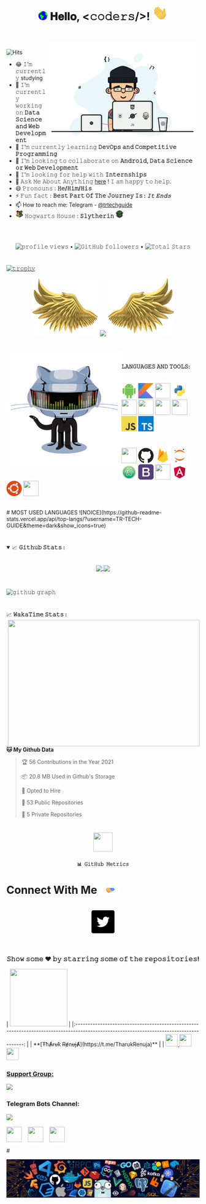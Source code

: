<h1 align="center">
  <a target="_blank">
    <img src="https://github.com/TR-TECH-GUIDE/TR-TECH-GUIDE/blob/main/GIF/Earth.gif" width="24px" style="max-width:100%;">
  </a>
  𝐇𝐞𝐥𝐥𝐨, &lt;𝚌𝚘𝚍𝚎𝚛𝚜/&gt;!
  <a target="_blank">
    <img src="https://github.com/TR-TECH-GUIDE/TR-TECH-GUIDE/blob/main/GIF/Hi.gif" width="40px" />
  </a>
</h1>

<br/>
<br/>
<a target="_blank">
  <img align="right" height="250" width="400" alt="GIF" src="https://github.com/TR-TECH-GUIDE/TR-TECH-GUIDE/blob/main/GIF/image.gif">
</a>

![Hits](https://hits.seeyoufarm.com/api/count/incr/badge.svg?url=https://github.com/TR-TECH-GUIDE/)

- 😂 𝙸’𝚖 𝚌𝚞𝚛𝚛𝚎𝚗𝚝𝚕𝚢 studying
- 🔭 𝙸’𝚖 𝚌𝚞𝚛𝚛𝚎𝚗𝚝𝚕𝚢 𝚠𝚘𝚛𝚔𝚒𝚗𝚐 𝚘𝚗 **𝙳𝚊𝚝𝚊 𝚂𝚌𝚒𝚎𝚗𝚌𝚎 𝚊𝚗𝚍 𝚆𝚎𝚋 𝙳𝚎𝚟𝚎𝚕𝚘𝚙𝚖𝚎𝚗𝚝**
- 🌱 𝙸’𝚖 𝚌𝚞𝚛𝚛𝚎𝚗𝚝𝚕𝚢 𝚕𝚎𝚊𝚛𝚗𝚒𝚗𝚐 **𝙳𝚎𝚟𝙾𝚙𝚜 𝚊𝚗𝚍 𝙲𝚘𝚖𝚙𝚎𝚝𝚒𝚝𝚒𝚟𝚎 𝙿𝚛𝚘𝚐𝚛𝚊𝚖𝚖𝚒𝚗𝚐**
- 👯 𝙸’𝚖 𝚕𝚘𝚘𝚔𝚒𝚗𝚐 𝚝𝚘 𝚌𝚘𝚕𝚕𝚊𝚋𝚘𝚛𝚊𝚝𝚎 𝚘𝚗 **𝙰𝚗𝚍𝚛𝚘𝚒𝚍, 𝙳𝚊𝚝𝚊 𝚂𝚌𝚒𝚎𝚗𝚌𝚎 𝚘𝚛 𝚆𝚎𝚋 𝙳𝚎𝚟𝚎𝚕𝚘𝚙𝚖𝚎𝚗𝚝**
- 🤔 𝙸’𝚖 𝚕𝚘𝚘𝚔𝚒𝚗𝚐 𝚏𝚘𝚛 𝚑𝚎𝚕𝚙 𝚠𝚒𝚝𝚑 **𝙸𝚗𝚝𝚎𝚛𝚗𝚜𝚑𝚒𝚙𝚜**
- 💬 𝙰𝚜𝚔 𝙼𝚎 𝙰𝚋𝚘𝚞𝚝 𝙰𝚗𝚢𝚝𝚑𝚒𝚗𝚐 [here](https://github.com/TR-TECH-GUIDE/TR-TECH-GUIDE/issues/1) ! 𝙸 𝚊𝚖 𝚑𝚊𝚙𝚙𝚢 𝚝𝚘 𝚑𝚎𝚕𝚙.
- 😄 𝙿𝚛𝚘𝚗𝚘𝚞𝚗𝚜 : **𝙷𝚎/𝙷𝚒𝚖/𝙷𝚒𝚜**
- ⚡ 𝙵𝚞𝚗 𝚏𝚊𝚌𝚝 : **𝙱𝚎𝚜𝚝 𝙿𝚊𝚛𝚝 𝙾𝚏 𝚃𝚑𝚎 𝙹𝚘𝚞𝚛𝚗𝚎𝚢 𝙸𝚜 : *𝙸𝚝 𝙴𝚗𝚍𝚜***
- 📫 How to reach me: Telegram - [@trtechguide](https://t.me/trtechguide)
- <img src="https://github.com/TR-TECH-GUIDE/TR-TECH-GUIDE/blob/master/PNG/house.png" width="20px" height="20px"/>  𝙷𝚘𝚐𝚠𝚊𝚛𝚝𝚜 𝙷𝚘𝚞𝚜𝚎 : **𝚂𝚕𝚢𝚝𝚑𝚎𝚛𝚒𝚗** <img width="20px" height="20px" src="https://github.com/TR-TECH-GUIDE/TR-TECH-GUIDE/blob/main/PNG/Slytherin_ClearBG.png">

<br/>
<br/>


<p align="center">
  <img src="https://gpvc.arturio.dev/TR-TECH-GUIDE" alt="𝚙𝚛𝚘𝚏𝚒𝚕𝚎 𝚟𝚒𝚎𝚠𝚜"> •  
<!--   <img alt = "profile views" src="https://komarev.com/ghpvc/?username=TR-TECH-GUIDE&style=flat&color=brightgreen"> •    -->
  <img alt="𝙶𝚒𝚝𝙷𝚞𝚋 𝚏𝚘𝚕𝚕𝚘𝚠𝚎𝚛𝚜" src="https://img.shields.io/github/followers/TR-TECH-GUIDE?label=Followers&style=social"> •   
  <img src="https://img.shields.io/github/stars/TR-TECH-GUIDE?label=Stars" alt="𝚃𝚘𝚝𝚊𝚕 𝚂𝚝𝚊𝚛𝚜">
</p>
<!-- <p align="center">
  <code>
    <img src="https://img.shields.io/badge/dynamic/json?label=Gitwar%20Profile%20Score&style=for-the-badge&color=ee6f57&logo=github&logoColor=white&query=score&url=http%3A%2F%2Fgitwar-jayant.herokuapp.com%2Fapi%2FTR-TECH-GUIDE" alt="𝙶𝚒𝚝𝚑𝚞𝚋 𝙿𝚛𝚘𝚏𝚒𝚕𝚎 𝚂𝚌𝚘𝚛𝚎">
  </code>
</p> -->

#

[![𝚝𝚛𝚘𝚙𝚑𝚢](https://github-profile-trophy.vercel.app/?username=TR-TECH-GUIDE&column=8&margin-w=15&margin-h=15&no-bg=true&no-frame=true&theme=juicyfresh)](https://github.com/TR-TECH-GUIDE)

<p align="center">
  <a>
    <img height="150" width="175" src="https://github.com/TR-TECH-GUIDE/TR-TECH-GUIDE/blob/main/PNG/left.png">
    <img align="center" src="https://github-readme-streak-stats.herokuapp.com/?user=TR-TECH-GUIDE&theme=dark&hide_border=true"/>
    <img height="150" width="175" src="https://github.com/TR-TECH-GUIDE/TR-TECH-GUIDE/blob/main/PNG/right.png">
  </a>
</p>

#

<a target="_blank"><img align="left" height="300" width="300" alt="𝙶𝙸𝙵" src="https://github.com/TR-TECH-GUIDE/TR-TECH-GUIDE/blob/main/GIF/github.gif"></a>
<br/>

**𝙻𝙰𝙽𝙶𝚄𝙰𝙶𝙴𝚂 𝙰𝙽𝙳 𝚃𝙾𝙾𝙻𝚂:**  
<br/>
<br/>
<code><img height="40" width="40" src="https://raw.githubusercontent.com/github/explore/80688e429a7d4ef2fca1e82350fe8e3517d3494d/topics/android/android.png"></code>
<code><img height="40" width="40" src="https://raw.githubusercontent.com/github/explore/80688e429a7d4ef2fca1e82350fe8e3517d3494d/topics/kotlin/kotlin.png"></code>
<code><img height="40" width="40" src="https://images.vexels.com/media/users/3/166401/isolated/preview/b82aa7ac3f736dd78570dd3fa3fa9e24-java-programming-language-icon-by-vexels.png"></code>
<code><img height="40" width="40" src="https://raw.githubusercontent.com/github/explore/80688e429a7d4ef2fca1e82350fe8e3517d3494d/topics/python/python.png"></code>
<code><img height="40" width="40" src="https://www.naveedashfaq.me/img/c++.png"></code>
<code><img height="40" width="40" src="https://cdn.iconscout.com/icon/free/png-512/c-programming-569564.png"></code>
<code><img height="40" width="40" src="https://www.flaticon.com/svg/static/icons/svg/1216/1216733.svg"></code>
<code><img height="40" width="40" src="https://cdn.iconscout.com/icon/free/png-256/css-131-722685.png"></code>
<code><img height="40" width="40" src="https://raw.githubusercontent.com/github/explore/80688e429a7d4ef2fca1e82350fe8e3517d3494d/topics/javascript/javascript.png"></code>
<code><img height="40" width="40" src="https://raw.githubusercontent.com/github/explore/80688e429a7d4ef2fca1e82350fe8e3517d3494d/topics/typescript/typescript.png"></code>
#
<code><img height="40" width="40" src="https://upload.wikimedia.org/wikipedia/commons/thumb/3/3f/Git_icon.svg/1024px-Git_icon.svg.png"></code>
<code><img height="40" width="40" src="https://raw.githubusercontent.com/github/explore/80688e429a7d4ef2fca1e82350fe8e3517d3494d/topics/github-api/github-api.png"></code>
<code><img height="40" width="40" src="https://raw.githubusercontent.com/github/explore/80688e429a7d4ef2fca1e82350fe8e3517d3494d/topics/firebase/firebase.png"></code>
<code><img height="40" width="40" src="https://raw.githubusercontent.com/github/explore/80688e429a7d4ef2fca1e82350fe8e3517d3494d/topics/jupyter-notebook/jupyter-notebook.png"></code>
<code><img height="40" width="40" src="https://raw.githubusercontent.com/github/explore/80688e429a7d4ef2fca1e82350fe8e3517d3494d/topics/atom/atom.png"></code>
<code><img height="40" width="40" src="https://raw.githubusercontent.com/github/explore/80688e429a7d4ef2fca1e82350fe8e3517d3494d/topics/bootstrap/bootstrap.png"></code>
<code><img height="40" width="40" src="https://encrypted-tbn0.gstatic.com/images?q=tbn:ANd9GcRT1PKsfJXnxOqnTRiIZ8VcdJDYBXD-qZnnpw&usqp=CAU"></code>
<code><img height="40" width="40" src="https://raw.githubusercontent.com/github/explore/80688e429a7d4ef2fca1e82350fe8e3517d3494d/topics/angular/angular.png"></code>
<code><img height="40" width="40" src="https://raw.githubusercontent.com/github/explore/80688e429a7d4ef2fca1e82350fe8e3517d3494d/topics/ubuntu/ubuntu.png"></code>
<code><img height="40" width="40" src="https://cdn.iconscout.com/icon/free/png-512/mongodb-3-1175138.png"></code>

<br/>
# MOST USED LANGUAGES
![NOICE](https://github-readme-stats.vercel.app/api/top-langs/?username=TR-TECH-GUIDE&theme=dark&show_icons=true)

#

<details open="">
<summary>
  <g-emoji class="g-emoji" alias="chart_with_upwards_trend" fallback-src="https://github.githubassets.com/images/icons/emoji/unicode/1f4c8.png">📈</g-emoji>
  <strong>𝙶𝚒𝚝𝚑𝚞𝚋 𝚂𝚝𝚊𝚝𝚜 : </strong>
</summary>
<br>

<p align="center">
  <a href="https://github.com/TR-TECH-GUIDE">
    <img align="center" src="https://github-readme-stats.vercel.app/api?username=TR-TECH-GUIDE&show_icons=true&hide_border=true&title_color=94b4a4&amp&icon_color=FFFFFF&amp&text_color=FFFFFF&amp&bg_color=000000&count_private=true&include_all_commits=true"/>
  </a>
  <a href="https://github.com/TR-TECH-GUIDE">
    <img align="center" height="195px" src="https://github-readme-stats.vercel.app/api/top-langs/?username=TR-TECH-GUIDE&text_color=FFFFFF&bg_color=000000&title_color=94b4a4&langs_count=15&layout=compact&hide_border=true" />
  </a>
</p>
</details>
<br>

![𝚐𝚒𝚝𝚑𝚞𝚋 𝚐𝚛𝚊𝚙𝚑](https://activity-graph.herokuapp.com/graph?username=TR-TECH-GUIDE&theme=react-dark&hide_border=true&area=true)
<br/>

#

<summary>
  <g-emoji class="g-emoji" alias="chart_with_upwards_trend" fallback-src="https://github.githubassets.com/images/icons/emoji/unicode/1f4c8.png">📈</g-emoji>
  <strong>𝚆𝚊𝚔𝚊𝚃𝚒𝚖𝚎 𝚂𝚝𝚊𝚝𝚜 : </strong>
</summary>

<a target="_blank">
  <img align="right" height="330px" width="500px" src="https://raw.githubusercontent.com/onimur/.github/master/.resources/git-header.svg" >
</a>

<br>
<br>

**🐱 My Github Data** 

> 🏆 56 Contributions in the Year 2021
 > 
> 📦 20.8 MB Used in Github's Storage 
 > 
> 💼 Opted to Hire
 > 
> 📜 53 Public Repositories 
 > 
> 🔑 5 Private Repositories  
 > 

#

<p align="center">
  <a href="https://github.com/TR-TECH-GUIDE">
    <img height="50" width="50" src="https://trtechguide.files.wordpress.com/2020/11/photo_2020-11-09_06-54-12.jpg">  
  </a>
  <h4 align="center"><code>📊 𝙶𝚒𝚝𝙷𝚞𝚋 𝙼𝚎𝚝𝚛𝚒𝚌𝚜</code></h4>
</p>

<h1>
  Connect With Me
  <a target="_blank">
    <img src="https://github.com/TR-TECH-GUIDE/TR-TECH-GUIDE/blob/main/GIF/Handshake.gif" height="25px" style="max-width:100%;">
  </a>
</h1>

<p align="center">
  <br>
  <a href="https://twitter.com/TRenuja" target="_blank">
    <code><img height="60" width="60" src="https://github.com/TR-TECH-GUIDE/TR-TECH-GUIDE/blob/main/SVG/twitter.svg"/></code>
  </a>    
</p>
<br/>

<div align="center">

### 𝚂𝚑𝚘𝚠 𝚜𝚘𝚖𝚎 ❤️ 𝚋𝚢 𝚜𝚝𝚊𝚛𝚛𝚒𝚗𝚐 𝚜𝚘𝚖𝚎 𝚘𝚏 𝚝𝚑𝚎 𝚛𝚎𝚙𝚘𝚜𝚒𝚝𝚘𝚛𝚒𝚎𝚜!

</div>
| <a href="https://t.me/TharukRenuja"><img src="https://telegra.ph/file/0173b59da78a5aae475df.jpg" width="150px" height="150px" /></a> |
|:---------------------------------------------------------------------------------------------------------------------------------------: |
|       **[ŦħȺɍᵾꝁ ɌɇnᵾɉȺ](https://t.me/TharukRenuja)**                                                                                |
| <a href="https://t.me/TharukRenuja"><img src="https://cdn4.iconfinder.com/data/icons/logos-and-brands/512/335_Telegram_logo-256.png" width="32px" height="32px">              <a href="https://www.youtube.com/channel/UCoqH50psZdxpiSMIFZi6OFQ?view_as=subscriber"><img src="https://cdn3.iconfinder.com/data/icons/2018-social-media-logotypes/1000/2018_social_media_popular_app_logo_youtube-256.png" width="32px" height="32px"></a>              <a href="https://twitter.com/TRenuja"><img src="https://cdn2.iconfinder.com/data/icons/social-media-2285/512/1_Twitter_colored_svg-256.png" width="32px" height="32px">                                                                   
    
                                                              
### Support Group:
<a href="https://t.me/trtechguide"><img src="https://img.shields.io/badge/TRTECHGUIDE%20Support-Join%20Telegram%20Group-blue.svg?logo=telegram"></a>

### Telegram Bots Channel:
<a href="https://t.me/SLBotsofficial"><img src="https://img.shields.io/badge/SLBotsofficial%20Updates-Join%20Telegram%20Channel-blue.svg?logo=telegram"></a>
<p align="left">
 
<a href="https://t.me/TharukRenuja" target="blank"><img align="center" src="https://cdn4.iconfinder.com/data/icons/logos-and-brands/512/335_Telegram_logo-256.png"  height="40" width="40" /></a> &nbsp;&nbsp;
<a href="https://www.youtube.com/channel/UCoqH50psZdxpiSMIFZi6OFQ?view_as=subscriber" target="blank"><img align="center" src="https://cdn3.iconfinder.com/data/icons/2018-social-media-logotypes/1000/2018_social_media_popular_app_logo_youtube-256.png" height="40" width="40" /></a> &nbsp;&nbsp;
<a href="https://twitter.com/TRenuja" target="blank"><img align="center" src="https://cdn2.iconfinder.com/data/icons/social-media-2285/512/1_Twitter_colored_svg-256.png" height="40" width="40" /></a> &nbsp;&nbsp;
</p>
#

![footer](https://github.com/TR-TECH-GUIDE/TR-TECH-GUIDE/blob/main/PNG/footer.png)
